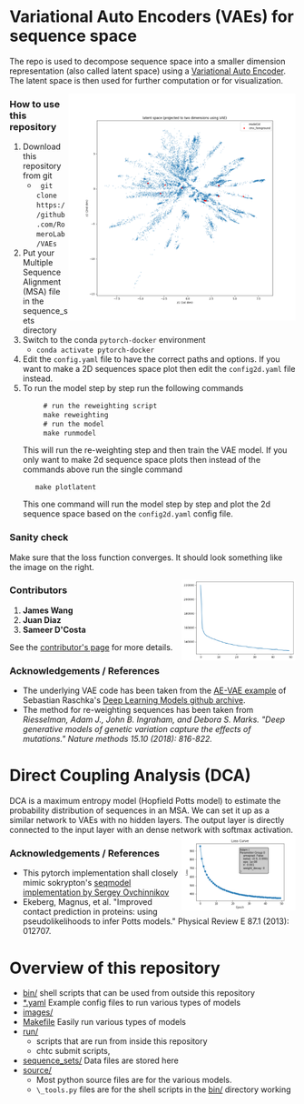 # Variational Auto Encoders (VAEs) for sequence space

The repo is used to decompose sequence space into a smaller dimension
representation (also called latent space) using a [Variational Auto
Encoder](https://en.wikipedia.org/wiki/Autoencoder#Variational_autoencoder_.28VAE.29).
The latent space is then used for further computation or for visualization.

<img align="right" src="images/seq_space.png" width="400" title="sequence space" />

### How to use this repository
1. Download this repository from git
   * ``` git clone https://github.com/RomeroLab/VAEs```
1. Put your Multiple Sequence Alignment (MSA) file in the sequence_sets directory
1. Switch to the conda `pytorch-docker` environment
   * ``` conda activate pytorch-docker ```
1. Edit the `config.yaml` file to have the correct paths and options. If you want to make a 2D sequences space plot then edit the `config2d.yaml` file instead. 
1. To run the model step by step run the following commands
   ```shell
        # run the reweighting script
        make reweighting 
        # run the model
        make runmodel 
   ```
   This will run the re-weighting step and then train the VAE model. 
   If you only want to make 2d sequence space plots then instead of the commands above run the single command
   ```shell
      make plotlatent
   ```
   This one command will run the model step by step and plot the 2d sequence space based on the `config2d.yaml` config file.

### Sanity check
Make sure that the loss function converges. It should look something like the image on the right. 

<img align="right" src="images/training_loss.png" width="200" title="training loss" />

### Contributors
1. **James Wang** 
1. **Juan Diaz** 
1. **Sameer D'Costa** 

See the [contributor's page](https://github.com/RomeroLab/VAEs/graphs/contributors) for more details. 


### Acknowledgements / References
* The underlying VAE code has been taken from the [AE-VAE example](https://github.com/rasbt/deeplearning-models/blob/master/pytorch_ipynb/autoencoder/ae-var.ipynb) of Sebastian Raschka's [Deep Learning Models github archive](https://github.com/rasbt/deeplearning-models). 
* The method for re-weighting sequences has been taken from *Riesselman, Adam J., John B. Ingraham, and Debora S. Marks. "Deep generative models of genetic variation capture the effects of mutations." Nature methods 15.10 (2018): 816-822.*

# Direct Coupling Analysis (DCA)
DCA is a maximum entropy model (Hopfield Potts model) to estimate the
probability distribution of sequences in an MSA. We can set it up as a similar
network to VAEs with no hidden layers. The output layer is directly connected
to the input layer with an dense network with softmax activation. 
<img align="right" src="images/dca_loss.png" width="200" title="training loss" />

### Acknowledgements / References
* This pytorch implementation shall closely mimic sokrypton's [seqmodel
  implementation by Sergey Ovchinnikov](https://github.com/sokrypton/seqmodels/blob/master/seqmodels.ipynb)
* Ekeberg, Magnus, et al. "Improved contact prediction in proteins: using pseudolikelihoods to infer Potts models." Physical Review E 87.1 (2013): 012707.



# Overview of this repository

- [bin/](bin/) shell scripts that can be used from outside this repository
- [*.yaml](config.yaml) Example config files to run various types of models
- [images/](images/)
- [Makefile](Makefile) Easily run various types of models
- [run/](run/) 
  - scripts that are run from inside this repository
  - chtc submit scripts, 
- [sequence_sets/](sequence_sets/) Data files are stored here
- [source/](source/) 
  - Most python source files are for the various models. 
  - `\_tools.py` files are for the shell scripts in the [bin/](bin/) directory
working
